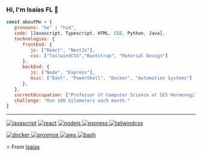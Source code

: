 ### Hi,  I'm Isaías FL 👋 

```javascript
const aboutMe = {
   pronouns: "he" | "him",
   code: [Javascript, Typescript, HTML, CSS, Python, Java],
   technologies: {
      frontEnd: {
         js: ["React", "NextJs"],
         css: ["TailwindCSS","Bootstrap", "Material Design"]
      },
      backEnd: {
         js: ["Node", "Express"],
         misc: ["Bash", "PowerShell", "Docker", "Automation Systems"]
      },
   },
   currentOccupation: ["Professor of Computer Science at IES Hermenegildo Lanz"],
   challenge: "Run 100 kilometers each month."
}
```
___

<!--
Cuando quieras sacar estadísticas.
[![Isaías GitHub stats](https://github-readme-stats.vercel.app/api?username=isaiasfl)](https://github.com/isaiasfl/github-readme-stats)

-->

<!--
**isaiasfl/isaiasfl** is a ✨ _special_ ✨ repository because its `README.md` (this file) appears on your GitHub profile.

Here are some ideas to get you started:

- 🔭 I’m currently working on ...
- 🌱 I’m currently learning ...
- 👯 I’m looking to collaborate on ...
- 🤔 I’m looking for help with ...
- 💬 Ask me about ...
- 📫 How to reach me: ...
- 😄 Pronouns: ...
- ⚡ Fun fact: ...
-->
<a href="https://github.com/isaiasfl"><img src="https://img.shields.io/badge/JS-f5f542.svg?style=for-the-badge&logo=javascript&logoColor=f5f542&labelColor=ffffff" alt="javascript"></a>
<a href="https://github.com/isaiasfl"><img src="https://img.shields.io/badge/react-61DAFB.svg?style=for-the-badge&logo=react&logoColor=61DAFB&labelColor=ffffff" alt="react"></a>
<a href="https://github.com/isaiasfl">
  <img src="https://img.shields.io/badge/Node.js-43853D.svg?style=for-the-badge&logo=node.js&logoColor=43853D&labelColor=ffffff" alt="nodejs">
</a>
<a href="https://github.com/isaiasfl">
  <img src="https://img.shields.io/badge/Express-000000.svg?style=for-the-badge&logo=express&logoColor=000000&labelColor=ffffff" alt="express">
</a>
<a href="https://github.com/isaiasfl">
  <img src="https://img.shields.io/badge/TailwindCSS-06B6D4.svg?style=for-the-badge&logo=tailwindcss&logoColor=06B6D4&labelColor=ffffff" alt="tailwindcss">
</a>

<a href="https://github.com/isaiasfl">
  <img src="https://img.shields.io/badge/Docker-2496ED.svg?style=for-the-badge&logo=docker&logoColor=2496ED&labelColor=ffffff" alt="docker">
</a>
<a href="https://github.com/isaiasfl">
  <img src="https://img.shields.io/badge/Proxmox-E57000.svg?style=for-the-badge&logo=proxmox&logoColor=E57000&labelColor=ffffff" alt="proxmox">
</a>
<a href="https://github.com/isaiasfl">
  <img src="https://img.shields.io/badge/AWS-232F3E.svg?style=for-the-badge&logo=amazon-aws&logoColor=FF9900&labelColor=ffffff" alt="aws">
</a>
<a href="https://github.com/isaiasfl"><img src="https://img.shields.io/badge/BASH-4a5057.svg?style=for-the-badge&logo=gnu-bash&logoColor=4a5057&labelColor=ffffff" alt="bash"></a>

⭐️ From [Isaías](https://github.com/isaiasfl)
